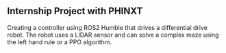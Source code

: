 ## Internship Project with PHINXT
Creating a controller using ROS2 Humble that drives a differential drive robot.
The robot uses a LIDAR sensor and can solve a complex maze using the left hand rule or a PPO algorithm.
